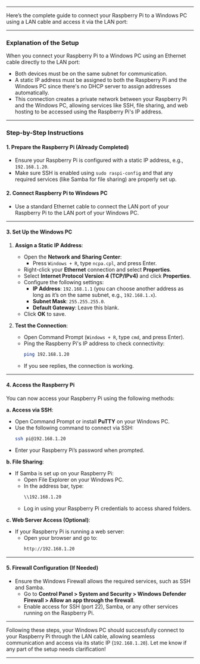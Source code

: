 
------------------------------------------------------------------------------------------------------------------------
Here’s the complete guide to connect your Raspberry Pi to a Windows PC using a LAN cable and access it via the LAN port:

---

### **Explanation of the Setup**

When you connect your Raspberry Pi to a Windows PC using an Ethernet cable directly to the LAN port:
- Both devices must be on the same subnet for communication.
- A static IP address must be assigned to both the Raspberry Pi and the Windows PC since there's no DHCP server to assign addresses automatically.
- This connection creates a private network between your Raspberry Pi and the Windows PC, allowing services like SSH, file sharing, and web hosting to be accessed using the Raspberry Pi's IP address.

---

### **Step-by-Step Instructions**

#### **1. Prepare the Raspberry Pi (Already Completed)**
- Ensure your Raspberry Pi is configured with a static IP address, e.g., `192.168.1.20`.
- Make sure SSH is enabled using `sudo raspi-config` and that any required services (like Samba for file sharing) are properly set up.

#### **2. Connect Raspberry Pi to Windows PC**
- Use a standard Ethernet cable to connect the LAN port of your Raspberry Pi to the LAN port of your Windows PC.

---

#### **3. Set Up the Windows PC**
1. **Assign a Static IP Address**:
   - Open the **Network and Sharing Center**:
     - Press `Windows + R`, type `ncpa.cpl`, and press Enter.
   - Right-click your **Ethernet** connection and select **Properties**.
   - Select **Internet Protocol Version 4 (TCP/IPv4)** and click **Properties**.
   - Configure the following settings:
     - **IP Address**: `192.168.1.1` (you can choose another address as long as it’s on the same subnet, e.g., `192.168.1.x`).
     - **Subnet Mask**: `255.255.255.0`.
     - **Default Gateway**: Leave this blank.
   - Click **OK** to save.

2. **Test the Connection**:
   - Open Command Prompt (`Windows + R`, type `cmd`, and press Enter).
   - Ping the Raspberry Pi's IP address to check connectivity:
     ```bash
     ping 192.168.1.20
     ```
   - If you see replies, the connection is working.

---

#### **4. Access the Raspberry Pi**
You can now access your Raspberry Pi using the following methods:

**a. Access via SSH**:
- Open Command Prompt or install **PuTTY** on your Windows PC.
- Use the following command to connect via SSH:
  ```bash
  ssh pi@192.168.1.20
  ```
- Enter your Raspberry Pi’s password when prompted.

**b. File Sharing**:
- If Samba is set up on your Raspberry Pi:
  - Open File Explorer on your Windows PC.
  - In the address bar, type:
    ```bash
    \\192.168.1.20
    ```
  - Log in using your Raspberry Pi credentials to access shared folders.

**c. Web Server Access (Optional)**:
- If your Raspberry Pi is running a web server:
  - Open your browser and go to:
    ```bash
    http://192.168.1.20
    ```

---

#### **5. Firewall Configuration (If Needed)**
- Ensure the Windows Firewall allows the required services, such as SSH and Samba.
   - Go to **Control Panel > System and Security > Windows Defender Firewall > Allow an app through the firewall**.
   - Enable access for SSH (port 22), Samba, or any other services running on the Raspberry Pi.

---

Following these steps, your Windows PC should successfully connect to your Raspberry Pi through the LAN cable, allowing seamless communication and access via its static IP (`192.168.1.20`). Let me know if any part of the setup needs clarification!


------------------------------------------------------------------------------------------------------------------------
